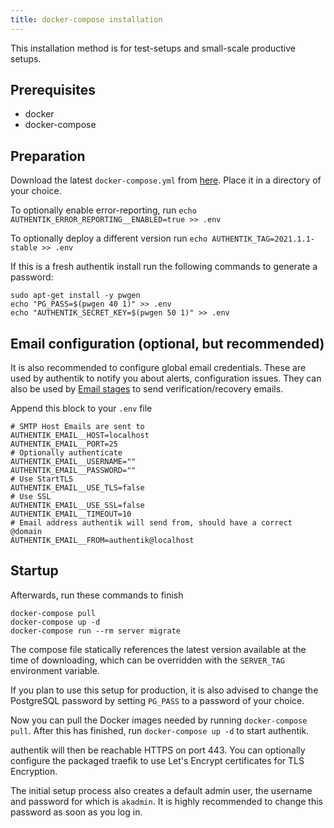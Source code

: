 ```yaml
---
title: docker-compose installation
---
```


This installation method is for test-setups and small-scale productive setups.

## Prerequisites

-   docker
-   docker-compose

## Preparation

Download the latest `docker-compose.yml` from [here](https://raw.githubusercontent.com/BeryJu/authentik/master/docker-compose.yml). Place it in a directory of your choice.

To optionally enable error-reporting, run `echo AUTHENTIK_ERROR_REPORTING__ENABLED=true >> .env`

To optionally deploy a different version run `echo AUTHENTIK_TAG=2021.1.1-stable >> .env`

If this is a fresh authentik install run the following commands to generate a password:

```
sudo apt-get install -y pwgen
echo "PG_PASS=$(pwgen 40 1)" >> .env
echo "AUTHENTIK_SECRET_KEY=$(pwgen 50 1)" >> .env
```

## Email configuration (optional, but recommended)

It is also recommended to configure global email credentials. These are used by authentik to notify you about alerts, configuration issues. They can also be used by [Email stages](flow/stages/email/index.md) to send verification/recovery emails.

Append this block to your `.env` file

```
# SMTP Host Emails are sent to
AUTHENTIK_EMAIL__HOST=localhost
AUTHENTIK_EMAIL__PORT=25
# Optionally authenticate
AUTHENTIK_EMAIL__USERNAME=""
AUTHENTIK_EMAIL__PASSWORD=""
# Use StartTLS
AUTHENTIK_EMAIL__USE_TLS=false
# Use SSL
AUTHENTIK_EMAIL__USE_SSL=false
AUTHENTIK_EMAIL__TIMEOUT=10
# Email address authentik will send from, should have a correct @domain
AUTHENTIK_EMAIL__FROM=authentik@localhost
```

## Startup

Afterwards, run these commands to finish

```
docker-compose pull
docker-compose up -d
docker-compose run --rm server migrate
```

The compose file statically references the latest version available at the time of downloading, which can be overridden with the `SERVER_TAG` environment variable.

If you plan to use this setup for production, it is also advised to change the PostgreSQL password by setting `PG_PASS` to a password of your choice.

Now you can pull the Docker images needed by running `docker-compose pull`. After this has finished, run `docker-compose up -d` to start authentik.

authentik will then be reachable HTTPS on port 443. You can optionally configure the packaged traefik to use Let's Encrypt certificates for TLS Encryption.

The initial setup process also creates a default admin user, the username and password for which is `akadmin`. It is highly recommended to change this password as soon as you log in.
